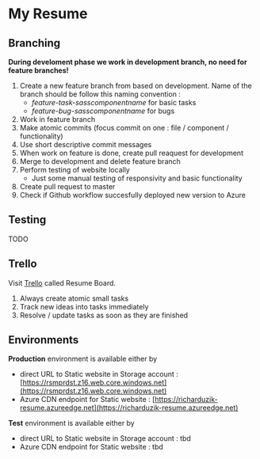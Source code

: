 # My Resume

## Branching
**During develoment phase we work in development branch, no need for feature branches!**
1. Create a new feature branch from based on development. Name of the branch should be follow this naming convention : 
     * _feature-task-sasscomponentname_ for basic tasks
     * _feature-bug-sasscomponentname_ for bugs
2. Work in feature branch
3. Make atomic commits (focus commit on one : file / component / functionality)
4. Use short descriptive commit messages
5. When work on feature is done, create pull reaquest for development
6. Merge to development and delete feature branch
7. Perform testing of website locally
    * Just some manual testing of responsivity and basic functionality
8. Create pull request to master
9. Check if Github workflow succesfully deployed new version to Azure

## Testing
TODO

## Trello
Visit [Trello](https://trello.com/b/G4SHVeE4/resume-board) called Resume Board.
1. Always create atomic small tasks
2. Track new ideas into tasks immediately
3. Resolve / update tasks as soon as they are finished

## Environments
**Production** environment is available either by
* direct URL to Static website in Storage account : [https://rsmprdst.z16.web.core.windows.net](https://rsmprdst.z16.web.core.windows.net)
* Azure CDN endpoint for Static website : [https://richarduzik-resume.azureedge.net](https://richarduzik-resume.azureedge.net)

**Test** environment is available either by
* direct URL to Static website in Storage account : tbd
* Azure CDN endpoint for Static website : tbd